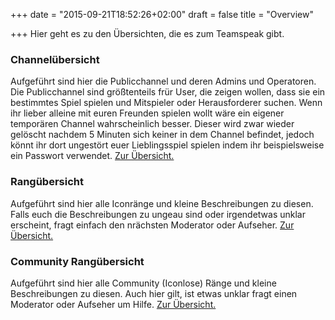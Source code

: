 +++
date = "2015-09-21T18:52:26+02:00"
draft = false
title = "Overview"

+++
Hier geht es zu den &Uuml;bersichten, die es zum Teamspeak gibt.

<h3>Channel&uuml;bersicht</h3>
<p>Aufgef&uuml;hrt sind hier die Publicchannel und deren Admins und Operatoren. Die Publicchannel sind gr&ouml;&szlig;tenteils fr&uuml;r User, die zeigen wollen, dass sie ein bestimmtes Spiel spielen und Mitspieler oder Herausforderer suchen. Wenn ihr lieber alleine mit euren Freunden spielen wollt w&auml;re ein eigener tempor&auml;ren Channel wahrscheinlich besser. Dieser wird zwar wieder gel&ouml;scht nachdem 5 Minuten sich keiner in dem Channel befindet, jedoch k&ouml;nnt ihr dort ungest&ouml;rt euer Lieblingsspiel spielen indem ihr beispielsweise ein Passwort verwendet. <a href="channel.html">Zur &Uuml;bersicht.</a></p>
<h3>Rang&uuml;bersicht</h3>
<p>Aufgef&uuml;hrt sind hier alle Iconr&auml;nge und kleine Beschreibungen zu diesen. Falls euch die Beschreibungen zu ungeau sind oder irgendetwas unklar erscheint, fragt einfach den nr&auml;chsten Moderator oder Aufseher. <a href="ranks.html">Zur &Uuml;bersicht. </a></p>
<h3>Community Rang&uuml;bersicht</h3>
<p>Aufgef&uuml;hrt sind hier alle Community (Iconlose) R&auml;nge und kleine Beschreibungen zu diesen. Auch hier gilt, ist etwas unklar fragt einen Moderator oder Aufseher um Hilfe. <a href="commranks.html">Zur &Uuml;bersicht.</a></p>


